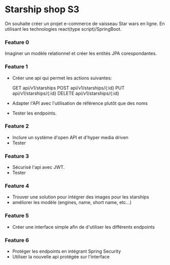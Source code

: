 # Starship shop S3

On souhaite créer un projet e-commerce de vaisseau Star wars en ligne.
En utilisant les technologies react(type script)/SpringBoot.

### Feature 0

Imaginer un modèle relationnel et créer les entités JPA corespondantes.

### Feature 1

-   Créer une api qui permet les actions suivantes:

    GET api/v1/starships
    POST api/v1/starships/{:id}
    PUT api/v1/starships/{:id}
    DELETE api/v1/starships/{:id}

-   Adapter l'API avec l'utilisation de référence plutôt que des noms
-   Tester les endpoints.

### Feature 2

-   Inclure un système d'open API et d'hyper media driven
-   Tester

### Feature 3

-   Sécurisé l'api avec JWT.
-   Tester

### Feature 4

-   Trouver une solution pour intégrer des images pour les starships
-   améliorer les modèle (engines, name, short name, etc...)

### Feature 5

-   Créer une interface simple afin de d'utiliser les différents endpoints

### Feature 6

-   Protéger les endpoints en intégrant Spring Security
-   Utiliser la nouvelle api protégée sur l'interface
